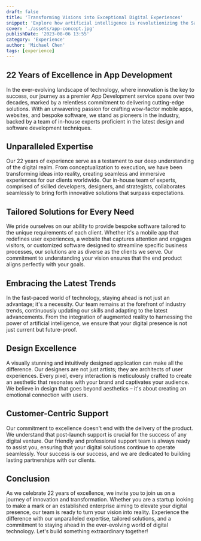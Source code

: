 ```yaml
---
draft: false
title: 'Transforming Visions into Exceptional Digital Experiences'
snippet: 'Explore how artificial intelligence is revolutionizing the SaaS industry.'
cover: './assets/app-concept.jpg'
publishDate: '2023-08-06 13:55'
category: 'Experience'
author: 'Michael Chen'
tags: [experience]
---
```


## 22 Years of Excellence in App Development

In the ever-evolving landscape of technology, where innovation is the key to success, our journey as a premier App Development service spans over two decades, marked by a relentless commitment to delivering cutting-edge solutions. With an unwavering passion for crafting wow-factor mobile apps, websites, and bespoke software, we stand as pioneers in the industry, backed by a team of in-house experts proficient in the latest design and software development techniques.

## Unparalleled Expertise

Our 22 years of experience serve as a testament to our deep understanding of the digital realm. From conceptualization to execution, we have been transforming ideas into reality, creating seamless and immersive experiences for our clients worldwide. Our in-house team of experts, comprised of skilled developers, designers, and strategists, collaborates seamlessly to bring forth innovative solutions that surpass expectations.

## Tailored Solutions for Every Need

We pride ourselves on our ability to provide bespoke software tailored to the unique requirements of each client. Whether it's a mobile app that redefines user experiences, a website that captures attention and engages visitors, or customized software designed to streamline specific business processes, our solutions are as diverse as the clients we serve. Our commitment to understanding your vision ensures that the end product aligns perfectly with your goals.

## Embracing the Latest Trends

In the fast-paced world of technology, staying ahead is not just an advantage; it's a necessity. Our team remains at the forefront of industry trends, continuously updating our skills and adapting to the latest advancements. From the integration of augmented reality to harnessing the power of artificial intelligence, we ensure that your digital presence is not just current but future-proof.

## Design Excellence

A visually stunning and intuitively designed application can make all the difference. Our designers are not just artists; they are architects of user experiences. Every pixel, every interaction is meticulously crafted to create an aesthetic that resonates with your brand and captivates your audience. We believe in design that goes beyond aesthetics – it's about creating an emotional connection with users.

## Customer-Centric Support

Our commitment to excellence doesn't end with the delivery of the product. We understand that post-launch support is crucial for the success of any digital venture. Our friendly and professional support team is always ready to assist you, ensuring that your digital solutions continue to operate seamlessly. Your success is our success, and we are dedicated to building lasting partnerships with our clients.

## Conclusion

As we celebrate 22 years of excellence, we invite you to join us on a journey of innovation and transformation. Whether you are a startup looking to make a mark or an established enterprise aiming to elevate your digital presence, our team is ready to turn your vision into reality. Experience the difference with our unparalleled expertise, tailored solutions, and a commitment to staying ahead in the ever-evolving world of digital technology. Let's build something extraordinary together!
